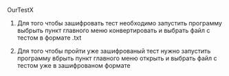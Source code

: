OurTestX

1. Для того чтобы зашифровать тест необходимо запустить программу выбрыть пункт главного меню конвертировать и выбрать файл с тестом в формате .txt

2. Для того чтобы пройти уже зашифрованый тест нужно запустить программу вбрыть пункт главного меню открыть и выбрать файл с тестом уже в зашифрованом формате